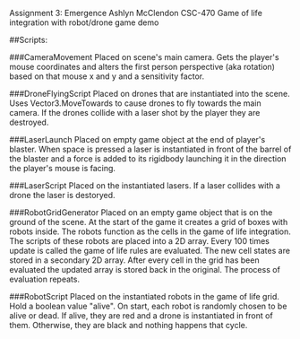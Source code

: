 Assignment 3: Emergence
Ashlyn McClendon CSC-470
Game of life integration with robot/drone game demo

##Scripts: 

###CameraMovement
Placed on scene's main camera. Gets the player's mouse coordinates and alters the first person perspective (aka rotation) based on that mouse x and y and a sensitivity factor.

###DroneFlyingScript
Placed on drones that are instantiated into the scene. Uses Vector3.MoveTowards to cause drones to fly towards the main camera. If the drones collide with a laser shot by the player they are destroyed.

###LaserLaunch
Placed on empty game object at the end of player's blaster. When space is pressed a laser is instantiated in front of the barrel of the blaster and a force is added to its rigidbody launching it in the direction the player's mouse is facing.

###LaserScript
Placed on the instantiated lasers. If a laser collides with a drone the laser is destoryed.

###RobotGridGenerator
Placed on an empty game object that is on the ground of the scene. At the start of the game it creates a grid of boxes with robots inside. The robots function as the cells in the game of life integration. The scripts of these robots are placed into a 2D array. Every 100 times update is called the game of life rules are evaluated. The new cell states are stored in a secondary 2D array. After every cell in the grid has been evaluated the updated array is stored back in the original. The process of evaluation repeats.

###RobotScript
Placed on the instantiated robots in the game of life grid. Hold a boolean value "alive". On start, each robot is randomly chosen to be alive or dead. If alive, they are red and a drone is instantiated in front of them. Otherwise, they are black and nothing happens that cycle.